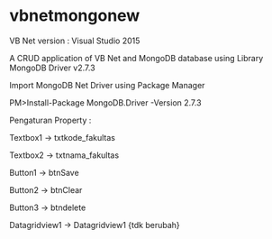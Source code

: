 # vbnetmongonew
VB Net version : Visual Studio 2015

A CRUD application of VB Net and MongoDB database using Library MongoDB Driver v2.7.3

Import MongoDB Net Driver using Package Manager

PM>Install-Package MongoDB.Driver -Version 2.7.3

Pengaturan Property :

Textbox1 -> txtkode_fakultas

Textbox2 -> txtnama_fakultas

Button1 -> btnSave

Button2 -> btnClear

Button3 -> btndelete

Datagridview1 -> Datagridview1  {tdk berubah}
